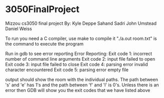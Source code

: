 # 3050FinalProject
Mizzou cs3050 final project
By: Kyle Deppe
Sahand Sadri
John Umstead
Daniel Weiss

To run you need a C compiler, use make to compile it
"./a.out room.txt" is the command to execute the program

Run in gdb to see error reporting
Error Reporting:
Exit code 1: incorrect number of command line arguments
Exit code 2: input file failed to open 
Exit code 3: input file failed to close
Exit code 4: parsing error invalid character encountered
Exit code 5: parsing error empty file

output should show the room with the individual paths. The path between 's' and 'e' has 1's and the path between 'f' and 'l' is 0's. 
Unless there is an error then GDB will show you the exit codes that we have listed above